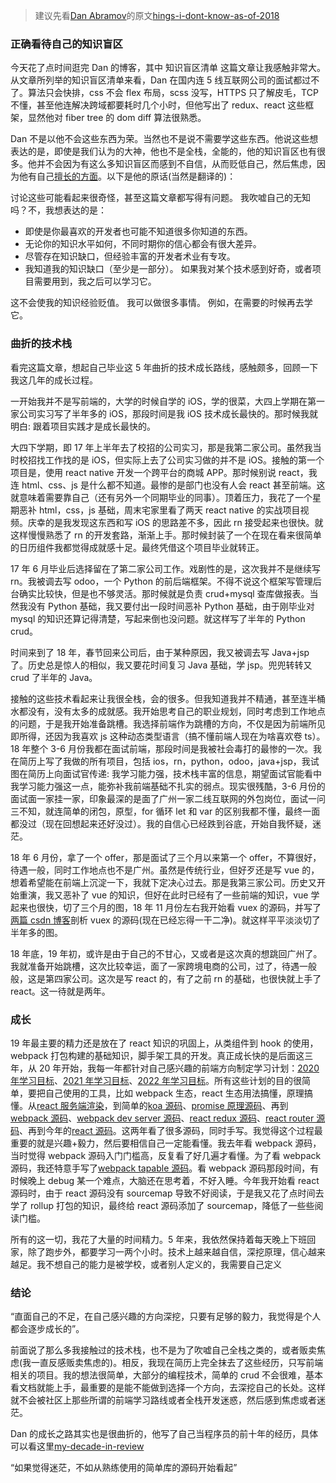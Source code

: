 > 建议先看[Dan Abramov](https://overreacted.io/)的原文[hings-i-dont-know-as-of-2018](https://overreacted.io/things-i-dont-know-as-of-2018/)

### 正确看待自己的知识盲区

今天花了点时间逛完 Dan 的博客，其中 知识盲区清单 这篇文章让我感触非常大。从文章所列举的知识盲区清单来看，Dan 在国内连 5 线互联网公司的面试都过不了。算法只会快排，css 不会 flex 布局，scss 没写，HTTPS 只了解皮毛，TCP 不懂，甚至他连解决跨域都要耗时几个小时，但他写出了 redux、react 这些框架，显然他对 fiber tree 的 dom diff 算法很熟悉。

Dan 不是以他不会这些东西为荣。当然也不是说不需要学这些东西。他说这些想表达的是，即使是我们认为的大神，他也不是全栈，全能的，他的知识盲区也有很多。他并不会因为有这么多知识盲区而感到不自信，从而贬低自己，然后焦虑，因为他有自己[擅长的方面](https://overreacted.io/the-elements-of-ui-engineering/)。以下是他的原话(当然是翻译的)：

讨论这些可能看起来很奇怪，甚至这篇文章都写得有问题。 我吹嘘自己的无知吗？不，我想表达的是：

- 即使是你最喜欢的开发者也可能不知道很多你知道的东西。
- 无论你的知识水平如何，不同时期你的信心都会有很大差异。
- 尽管存在知识缺口，但经验丰富的开发者术业有专攻。
- 我知道我的知识缺口（至少是一部分）。 如果我对某个技术感到好奇，或者项目需要用到，我之后可以学习它。

这不会使我的知识经验贬值。 我可以做很多事情。 例如，在需要的时候再去学它。

### 曲折的技术栈

看完这篇文章，想起自己毕业这 5 年曲折的技术成长路线，感触颇多，回顾一下我这几年的成长过程。

一开始我并不是写前端的，大学的时候自学的 iOS，学的很菜，大四上学期在第一家公司实习写了半年多的 iOS，那段时间是我 iOS 技术成长最快的。那时候我就明白: 跟着项目实践才是成长最快的。

大四下学期，即 17 年上半年去了校招的公司实习，那是我第二家公司。虽然我当时校招找工作找的是 iOS，但实际上去了公司实习做的并不是 iOS。接触的第一个项目是，使用 react native 开发一个跨平台的商城 APP。那时候别说 react，我连 html、css、js 是什么都不知道。最惨的是部门也没有人会 react 甚至前端。这就意味着需要靠自己（还有另外一个同期毕业的同事）。顶着压力，我花了一个星期恶补 html，css，js 基础，周末宅家里看了两天 react native 的实战项目视频。庆幸的是我发现这东西和写 iOS 的思路差不多，因此 rn 接受起来也很快。就这样慢慢熟悉了 rn 的开发套路，渐渐上手。那时候封装了一个在现在看来很简单的日历组件我都觉得成就感十足。最终凭借这个项目毕业就转正。

17 年 6 月毕业后选择留在了第二家公司工作。戏剧性的是，这次我并不是继续写 rn。我被调去写 odoo，一个 Python 的前后端框架。不得不说这个框架写管理后台确实比较快，但是也不够灵活。那时候就是负责 crud+mysql 查库做报表。当然我没有 Python 基础，我又要付出一段时间恶补 Python 基础，由于刚毕业对 mysql 的知识还算记得清楚，写起来倒也没问题。就这样写了半年的 Python crud。

时间来到了 18 年，春节回来公司后，由于某种原因，我又被调去写 Java+jsp 了。历史总是惊人的相似，我又要花时间复习 Java 基础，学 jsp。兜兜转转又 crud 了半年的 Java。

接触的这些技术看起来让我很全栈，会的很多。但我知道我并不精通，甚至连半桶水都没有，没有太多的成就感。我开始思考自己的职业规划，同时考虑到工作地点的问题，于是我开始准备跳槽。我选择前端作为跳槽的方向，不仅是因为前端所见即所得，还因为我喜欢 js 这种动态类型语言（搞不懂前端人现在为啥喜欢卷 ts）。18 年整个 3-6 月份我都在面试前端，那段时间是我被社会毒打的最惨的一次。我在简历上写了我做的所有项目，包括 ios，rn，python，odoo，java+jsp，我试图在简历上向面试官传递: 我学习能力强，技术栈丰富的信息，期望面试官能看中我学习能力强这一点，能弥补我前端基础不扎实的弱点。现实很残酷，3-6 月份的面试面一家挂一家，印象最深的是面了广州一家二线互联网的外包岗位，面试一问三不知，就连简单的闭包，原型，for 循环 let 和 var 的区别我都不懂，最终一面都没过（现在回想起来还好没过）。我的自信心已经跌到谷底，开始自我怀疑，迷茫。

18 年 6 月份，拿了一个 offer，那是面试了三个月以来第一个 offer，不算很好，待遇一般，同时工作地点也不是广州。虽然是传统行业，但好歹还是写 vue 的，想着希望能在前端上沉淀一下，我就下定决心过去。那是我第三家公司。历史又开始重演，我又恶补了 vue 的知识，但好在此时已经有了一些前端的知识，vue 学起来也很快，切了三个月的图，18 年 11 月份左右我开始看 vuex 的源码，并写了[两篇 csdn 博客](https://blog.csdn.net/qq_20567691/article/details/81457869)剖析 vuex 的源码(现在已经忘得一干二净)。就这样平平淡淡切了半年多的图。

18 年底，19 年初，或许是由于自己的不甘心，又或者是这次真的想跳回广州了。我就准备开始跳槽，这次比较幸运，面了一家跨境电商的公司，过了，待遇一般般，这是第四家公司。这次是写 react 的，有了之前 rn 的基础，也很快就上手了 react。这一待就是两年。

### 成长

19 年最主要的精力还是放在了 react 知识的巩固上，从类组件到 hook 的使用，webpack 打包构建的基础知识，脚手架工具的开发。真正成长快的是后面这三年，从 20 年开始，我每一年都针对自己感兴趣的前端方向制定学习计划：[2020 年学习目标](https://github.com/lizuncong/Front-End-Development-Notes/blob/master/2020%E5%B9%B4%E5%AD%A6%E4%B9%A0%E7%9B%AE%E6%A0%87.md)、[2021 年学习目标](https://github.com/lizuncong/Front-End-Development-Notes/blob/master/2021%E5%B9%B4%E5%AD%A6%E4%B9%A0%E7%9B%AE%E6%A0%87.md)、[2022 年学习目标](https://github.com/lizuncong/Front-End-Development-Notes/blob/master/2022%E5%B9%B4%E5%AD%A6%E4%B9%A0%E7%9B%AE%E6%A0%87.md)。所有这些计划的目的很简单，要把自己使用的工具，比如 webpack 生态，react 生态用法搞懂，原理搞懂。从[react 服务端渲染](https://github.com/lizuncong/egg-react-ssr)，到简单的[koa 源码](https://github.com/lizuncong/mini-koa)、[promise 原理源码](https://github.com/lizuncong/mini-promise)、再到 [webpack 源码](https://github.com/lizuncong/mini-webpack)、[webpack dev server 源码](https://github.com/lizuncong/mini-webpack-dev-server)、[react redux 源码](https://github.com/lizuncong/mini-react-redux)、[react router 源码](https://github.com/lizuncong/mini-react-router)、再到今年的[react 源码](https://github.com/lizuncong/mini-react)。这两年看了很多源码，同时手写。我觉得这个过程最重要的就是兴趣+毅力，然后要相信自己一定能看懂。我去年看 webpack 源码，当时觉得 webpack 源码入门门槛高，反复看了好几遍才看懂。为了看 webpack 源码，我还特意手写了[webpack tapable 源码](https://github.com/lizuncong/mini-tapable)。看 webpack 源码那段时间，有时候晚上 debug 某一个难点，大脑还在思考着，不好入睡。今年我开始看 react 源码时，由于 react 源码没有 sourcemap 导致不好阅读，于是我又花了点时间去学了 rollup 打包的知识，最终给 react 源码添加了 sourcemap，降低了一些些阅读门槛。

所有的这一切，我花了大量的时间精力。5 年来，我依然保持着每天晚上下班回家，除了跑步外，都要学习一两个小时。技术上越来越自信，深挖原理，信心越来越足。我不想自己的能力是被学校，或者别人定义的，我需要自己定义

### 结论

“直面自己的不足，在自己感兴趣的方向深挖，只要有足够的毅力，我觉得是个人都会逐步成长的”。

前面说了那么多我接触过的技术栈，也不是为了吹嘘自己全栈之类的，或者贩卖焦虑(我一直反感贩卖焦虑的)。相反，我现在简历上完全抹去了这些经历，只写前端相关的项目。我的想法很简单，大部分的编程技术，简单的 crud 不会很难，基本看文档就能上手，最重要的是能不能做到选择一个方向，去深挖自己的长处。这样就不会被社区上那些所谓的前端学习路线或者全栈开发迷惑，然后感到焦虑或者迷茫。

Dan 的成长之路其实也是很曲折的，他写了自己当程序员的前十年的经历，具体可以看这里[my-decade-in-review](https://overreacted.io/my-decade-in-review/)

“如果觉得迷茫，不如从熟练使用的简单库的源码开始看起”
